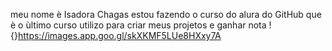 meu nome è Isadora Chagas
estou fazendo o curso do alura do GitHub que è o ùltimo curso
utilizo para criar meus projetos e ganhar nota 
!{}https://images.app.goo.gl/skXKMF5LUe8HXxy7A
